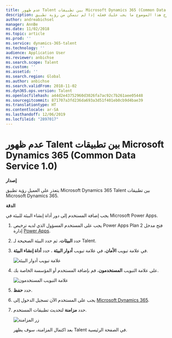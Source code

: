 ```yaml
---
title: عدم ظهور Talent بين تطبيقات Microsoft Dynamics 365 (Common Data Service 1.0)
description: يشرح هذا الموضوع ما يجب عليك فعله إذا لم تتمكن من رؤية تطبيق Microsoft Dynamics 365 Talent بين تطبيقات Microsoft Dynamics 365.
author: andreabichsel
manager: AnnBe
ms.date: 11/02/2018
ms.topic: article
ms.prod: ''
ms.service: dynamics-365-talent
ms.technology: ''
audience: Application User
ms.reviewer: anbichse
ms.search.scope: Talent
ms.custom: ''
ms.assetid: ''
ms.search.region: Global
ms.author: anbichse
ms.search.validFrom: 2018-11-02
ms.dyn365.ops.version: Talent
ms.openlocfilehash: a44d2e43752960d3026fa7ac92c7b261aee05448
ms.sourcegitcommit: 871707a3fd236da693a3d51f401eb0cb9d4bae39
ms.translationtype: HT
ms.contentlocale: ar-SA
ms.lasthandoff: 12/06/2019
ms.locfileid: "2897017"
---
```

# <a name="talent-doesnt-appear-among-the-microsoft-dynamics-365-apps-common-data-service-10"></a>عدم ظهور Talent بين تطبيقات Microsoft Dynamics 365 (Common Data Service 1.0)

**إصدار**

يتعذر على العميل رؤية تطبيق Microsoft Dynamics 365 Talent بين تطبيقات Microsoft Dynamics 365.

**‏‏الدقة**

يجب إضافة المستخدم إلى دور أداة إنشاء البيئة للبيئة في Microsoft Power Apps.

1. يجب على المستخدم المسؤول الذي لديه ترخيص Power Apps Plan 2 فتح مدخل إدارة [Power Apps](https://preview.admin.powerapps.com/).
2. حدد **البيئات**، ثم حدد البيئة الصحيحة لـ Talent.
3. في علامة تبويب **الأمان**، في علامة تبويب **أدوار البيئة** ، حدد **أداة إنشاء البيئة**.

    ![علامة تبويب أدوار البيئة](media/environment-roles.png)

4. على علامة التبويب **المستخدمون**، قم بإضافة المستخدم أو المؤسسة الخاصة بك.

    ![علامة التبويب المستخدمون](media/environment-maker.png)

5. حدد **حفظ**.
6. يجب على المستخدم الآن تسجيل الدخول إلى [Microsoft Dynamics 365](https://home.dynamics.com/).
7. حدد **مزامنة** لتحديث تطبيقات المستخدم.

    ![زر المزامنة](media/get-more.png)

    بعد اكتمال المزامنة، سوف يظهر Talent في الصفحة الرئيسية.
